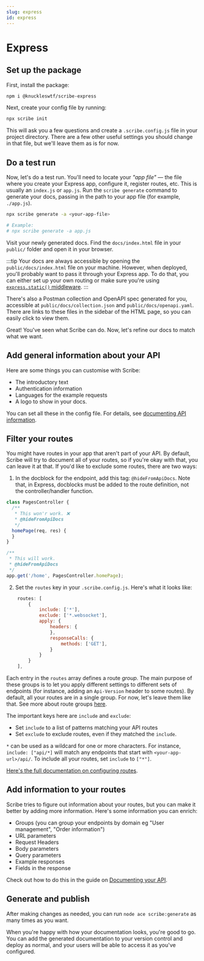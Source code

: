 ```yaml
---
slug: express
id: express
---
```


# Express

## Set up the package
First, install the package:

```sh
npm i @knuckleswtf/scribe-express
```

Next, create your config file by running:

```bash
npx scribe init
```

This will ask you a few questions and create a `.scribe.config.js` file in your project directory. There are a few other useful settings you should change in that file, but we'll leave them as is for now.

## Do a test run
Now, let's do a test run. You'll need to locate your *"app file"* — the file where you create your Express app, configure it, register routes, etc. This is usually an `index.js` or `app.js`. Run the `scribe generate` command to generate your docs, passing in the path to your app file (for example, `./app.js`).

```bash
npx scribe generate -a <your-app-file>

# Example:
# npx scribe generate -a app.js
```

Visit your newly generated docs. Find the `docs/index.html` file in your `public/` folder and open it in your browser.

:::tip
Your docs are always accessible by opening the `public/docs/index.html` file on your machine. However, when deployed, you'll probably want to pass it through your Express app. To do that, you can either set up your own routing or make sure you're using [`express.static()` middleware](https://expressjs.com/en/starter/static-files.html).
:::

There's also a Postman collection and OpenAPI spec generated for you, accessible at `public/docs/collection.json` and `public/docs/openapi.yaml`. There are links to these files in the sidebar of the HTML page, so you can easily click to view them.

Great! You've seen what Scribe can do. Now, let's refine our docs to match what we want.

## Add general information about your API
Here are some things you can customise with Scribe:
- The introductory text
- Authentication information
- Languages for the example requests
- A logo to show in your docs.

You can set all these in the config file. For details, see [documenting API information](/nodejs/documenting/api-information).

## Filter your routes
You might have routes in your app that aren't part of your API. By default, Scribe will try to document all of your routes, so if you're okay with that, you can leave it at that. If you'd like to exclude some routes, there are two ways:

1. In the docblock for the endpoint, add this tag: `@hideFromApiDocs`. Note that, in Express, docblocks must be added to the route definition, not the controller/handler function.
  ```js
  class PagesController {
    /**
     * This won'r work. ❌
     * @hideFromApiDocs
     */
    homePage(req, res) {
    }   
  }
  
  /**
   * This will work.
   * @hideFromApiDocs
   */
  app.get('/home', PagesController.homePage);
  ```

2. Set the `routes` key in your `.scribe.config.js`. Here's what it looks like:

  ```js title=scribe.config.js
      routes: [
          {
              include: ['*'],
              exclude: ['*.websocket'],
              apply: {
                  headers: {
                  },
                  responseCalls: {
                      methods: ['GET'],
                  }
              }
          }
      ],
  ```

Each entry in the `routes` array defines a route _group_. The main purpose of these groups is to let you apply different settings to different sets of endpoints (for instance, adding an `Api-Version` header to some routes). By default, all your routes are in a single group. For now, let's leave them like that. See more about route groups [here](/nodejs/reference/config#routes).

The important keys here are `include` and `exclude`:
- Set `include` to a list of patterns matching your API routes
- Set `exclude` to exclude routes, even if they matched the `include`. 

`*` can be used as a wildcard for one or more characters. For instance, `include: ["api/*]` will match any endpoints that start with `<your-app-url>/api/`. To include all your routes, set `include` to `["*"]`.

[Here's the full documentation on configuring routes](/nodejs/reference/config#routes).

## Add information to your routes
Scribe tries to figure out information about your routes, but you can make it better by adding more information. Here's some information you can enrich:
- Groups (you can group your endpoints by domain eg "User management", "Order information")
- URL parameters
- Request Headers
- Body parameters
- Query parameters
- Example responses
- Fields in the response

Check out how to do this in the guide on [Documenting your API](/nodejs/documenting/).

## Generate and publish
After making changes as needed, you can run `node ace scribe:generate` as many times as you want.

When you're happy with how your documentation looks, you're good to go. You can add the generated documentation to your version control and deploy as normal, and your users will be able to access it as you've configured.